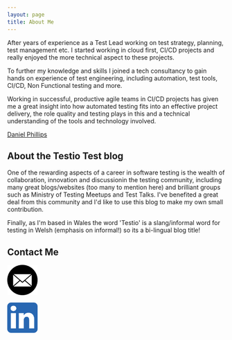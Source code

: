 ```yaml
---
layout: page
title: About Me
---
```


After years of experience as a Test Lead working on test strategy, planning, test management etc. I started working in cloud first, CI/CD projects and really enjoyed the more technical aspect to these projects.

To further my knowledge and skills I joined a tech consultancy to gain hands on experience of test engineering, including automation, test tools, CI/CD, Non Functional testing and more.

Working in successful, productive agile teams in CI/CD projects has given me a great insight into how automated testing fits into an effective project delivery, the role quality and testing plays in this and a technical understanding of the tools and technology involved.

<script src="https://platform.linkedin.com/badges/js/profile.js" async defer type="text/javascript"></script>

<div class="badge-base LI-profile-badge" data-locale="en_US" data-size="medium" data-theme="dark" data-type="VERTICAL" data-vanity="daniel-phillips-ba99161b8" data-version="v1"><a class="badge-base__link LI-simple-link" href="https://uk.linkedin.com/in/daniel-phillips-ba99161b8?trk=profile-badge">Daniel Phillips</a></div>

## About the Testio Test blog

One of the rewarding aspects of a career in software testing is the wealth of collaboration, innovation and discussionin the testing community, including many great blogs/websites (too many to mention here) and brilliant groups such as Ministry of Testing Meetups and Test Talks. I've benefited a great deal from this community and I'd like to use this blog to make my own small contribution.

Finally, as I'm based in Wales the word 'Testio' is a slang/informal word for testing in Welsh (emphasis on informal!) so its a bi-lingual blog title!

## Contact Me

<a href="mailto:ebost2004@yahoo.co.uk"><img src="/images/email2.webp"  alt="email2" width="70" height="70"></a>

<a href="www.linkedin.com/in/daniel-phillips-ba99161b8"><img src="/images/linkedin3.webp"  alt="LI icon - small" width="70" height="70"></a>

<!DOCTYPE html>
<html lang="en">
<head>
    <meta charset="UTF-8">
    <meta name="viewport" content="width=device-width, initial-scale=1.0">
    <title>Two Images on Same Line</title>
    <style>
        .container {
            display: flex;
        }

        .container a {
            margin-right: 10px; /* Adjust spacing as needed */
        }
    </style>

</head>
<body>
    <div class="container">
        <a href="mailto:ebost2004@yahoo.co.uk"><img src="/images/email2.webp" alt="email2" width="70" height="70"></a>
        <a href="www.linkedin.com/in/daniel-phillips-ba99161b8"><img src="/images/linkedin3.webp" alt="LI icon - small" width="70" height="70"></a>
    </div>
</body>
</html>
